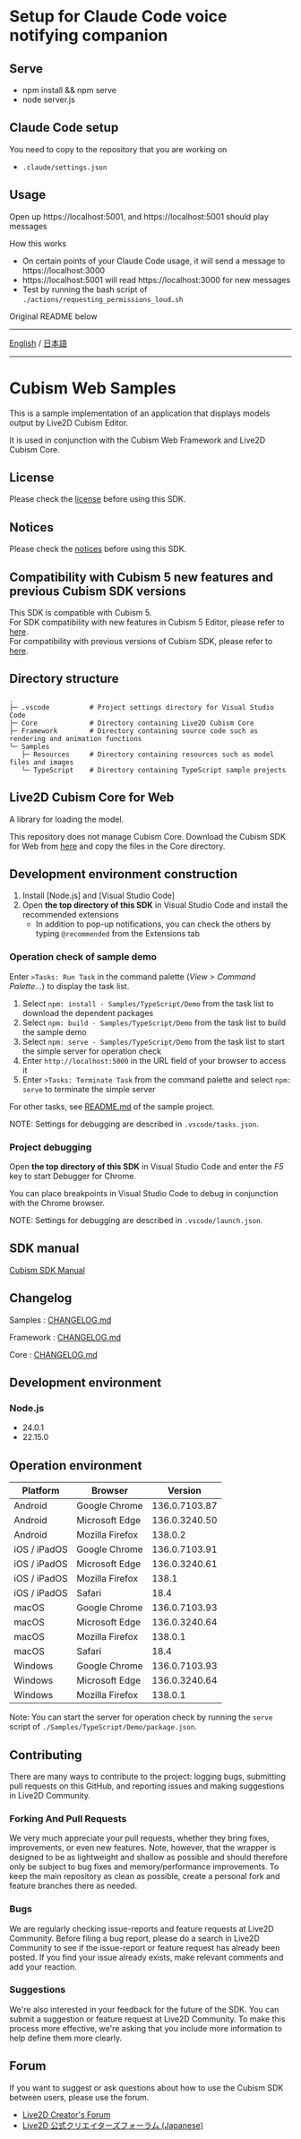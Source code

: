 # Setup for Claude Code voice notifying companion

## Serve
- npm install && npm serve
- node server.js

## Claude Code setup

You need to copy to the repository that you are working on
- `.claude/settings.json`

## Usage

Open up https://localhost:5001, and https://localhost:5001 should play messages

How this works
- On certain points of your Claude Code usage, it will send a message to https://localhost:3000
- https://localhost:5001 will read https://localhost:3000 for new messages
- Test by running the bash script of `./actions/requesting_permissions_loud.sh`


Original README below


---


[English](README.md) / [日本語](README.ja.md)

---

# Cubism Web Samples

This is a sample implementation of an application that displays models output by Live2D Cubism Editor.

It is used in conjunction with the Cubism Web Framework and Live2D Cubism Core.


## License

Please check the [license](LICENSE.md) before using this SDK.


## Notices

Please check the [notices](NOTICE.md) before using this SDK.


## Compatibility with Cubism 5 new features and previous Cubism SDK versions

This SDK is compatible with Cubism 5.  
For SDK compatibility with new features in Cubism 5 Editor, please refer to [here](https://docs.live2d.com/en/cubism-sdk-manual/cubism-5-new-functions/).  
For compatibility with previous versions of Cubism SDK, please refer to [here](https://docs.live2d.com/en/cubism-sdk-manual/compatibility-with-cubism-5/).



## Directory structure

```
.
├─ .vscode          # Project settings directory for Visual Studio Code
├─ Core             # Directory containing Live2D Cubism Core
├─ Framework        # Directory containing source code such as rendering and animation functions
└─ Samples
   ├─ Resources     # Directory containing resources such as model files and images
   └─ TypeScript    # Directory containing TypeScript sample projects
```


## Live2D Cubism Core for Web

A library for loading the model.

This repository does not manage Cubism Core.
Download the Cubism SDK for Web from [here](https://www.live2d.com/download/cubism-sdk/download-web/) and copy the files in the Core directory.


## Development environment construction

1. Install [Node.js] and [Visual Studio Code]
1. Open **the top directory of this SDK** in Visual Studio Code and install the recommended extensions
    * In addition to pop-up notifications, you can check the others by typing `@recommended` from the Extensions tab

### Operation check of sample demo

Enter `>Tasks: Run Task` in the command palette (*View > Command Palette...*) to display the task list.

1. Select `npm: install - Samples/TypeScript/Demo` from the task list to download the dependent packages
1. Select `npm: build - Samples/TypeScript/Demo` from the task list to build the sample demo
1. Select `npm: serve - Samples/TypeScript/Demo` from the task list to start the simple server for operation check
1. Enter `http://localhost:5000` in the URL field of your browser to access it
1. Enter `>Tasks: Terminate Task` from the command palette and select `npm: serve` to terminate the simple server

For other tasks, see [README.md](Samples/TypeScript/README.md) of the sample project.

NOTE: Settings for debugging are described in `.vscode/tasks.json`.

### Project debugging

Open **the top directory of this SDK** in Visual Studio Code and enter the *F5* key to start Debugger for Chrome.

You can place breakpoints in Visual Studio Code to debug in conjunction with the Chrome browser.

NOTE: Settings for debugging are described in `.vscode/launch.json`.


## SDK manual

[Cubism SDK Manual](https://docs.live2d.com/cubism-sdk-manual/top/)


## Changelog

Samples : [CHANGELOG.md](CHANGELOG.md)

Framework : [CHANGELOG.md](Framework/CHANGELOG.md)

Core : [CHANGELOG.md](Core/CHANGELOG.md)


## Development environment

### Node.js

* 24.0.1
* 22.15.0


## Operation environment

| Platform | Browser | Version |
| --- | --- | --- |
| Android | Google Chrome | 136.0.7103.87 |
| Android | Microsoft Edge | 136.0.3240.50 |
| Android | Mozilla Firefox | 138.0.2 |
| iOS / iPadOS | Google Chrome | 136.0.7103.91 |
| iOS / iPadOS | Microsoft Edge | 136.0.3240.61 |
| iOS / iPadOS | Mozilla Firefox | 138.1 |
| iOS / iPadOS | Safari | 18.4 |
| macOS | Google Chrome | 136.0.7103.93 |
| macOS | Microsoft Edge | 136.0.3240.64 |
| macOS | Mozilla Firefox | 138.0.1 |
| macOS | Safari | 18.4 |
| Windows | Google Chrome | 136.0.7103.93 |
| Windows | Microsoft Edge | 136.0.3240.64 |
| Windows | Mozilla Firefox | 138.0.1 |

Note: You can start the server for operation check by running the `serve` script of `./Samples/TypeScript/Demo/package.json`.


## Contributing

There are many ways to contribute to the project: logging bugs, submitting pull requests on this GitHub, and reporting issues and making suggestions in Live2D Community.

### Forking And Pull Requests

We very much appreciate your pull requests, whether they bring fixes, improvements, or even new features. Note, however, that the wrapper is designed to be as lightweight and shallow as possible and should therefore only be subject to bug fixes and memory/performance improvements. To keep the main repository as clean as possible, create a personal fork and feature branches there as needed.

### Bugs

We are regularly checking issue-reports and feature requests at Live2D Community. Before filing a bug report, please do a search in Live2D Community to see if the issue-report or feature request has already been posted. If you find your issue already exists, make relevant comments and add your reaction.

### Suggestions

We're also interested in your feedback for the future of the SDK. You can submit a suggestion or feature request at Live2D Community. To make this process more effective, we're asking that you include more information to help define them more clearly.


## Forum

If you want to suggest or ask questions about how to use the Cubism SDK between users, please use the forum.

- [Live2D Creator's Forum](https://community.live2d.com/)
- [Live2D 公式クリエイターズフォーラム (Japanese)](https://creatorsforum.live2d.com/)
